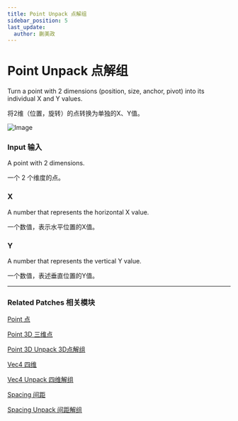 ```yaml
---
title: Point Unpack 点解组
sidebar_position: 5
last_update:
  author: 蒯美政
---
```


# Point Unpack 点解组

Turn a point with 2 dimensions (position, size, anchor, pivot) into its individual X and Y values.

将2维（位置，旋转）的点转换为单独的X、Y值。

![Image](@site/static/img/docs/Utility/point-unpack.png)

### Input 输入

A point with 2 dimensions.

一个 2 个维度的点。

### X

A number that represents the horizontal X value.

一个数值，表示水平位置的X值。

### Y

A number that represents the vertical Y value.

一个数值，表述垂直位置的Y值。

------

### Related Patches 相关模块

[Point 点](./Point.md)

[Point 3D 三维点](./Point%203D.md)

[Point 3D Unpack 3D点解组](./Point%203D%20Unpack.md)

[Vec4 四维](./Vec4.md)

[Vec4 Unpack 四维解组](./Vec4%20Unpack.md)

[Spacing 间距](./Spacing.md)

[Spacing Unpack 间距解组](./Spacing%20Unpack.md)
